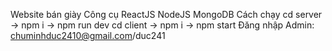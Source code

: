 Website bán giày
Công cụ
ReactJS
NodeJS
MongoDB
Cách chạy
cd server -> npm i -> npm run dev
cd client -> npm i -> npm start
Đăng nhập
Admin: chuminhduc2410@gmail.com/duc241

